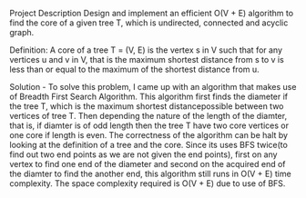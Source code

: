 Project Description
Design and implement an efficient O(V + E) algorithm to find the core of a given tree T, which is undirected, connected and acyclic graph.

Definition: A core of a tree T = (V, E) is the vertex s in V such that for any vertices u and v in V, that is the maximum shortest distance from s to v is less than or equal to the maximum of
the shortest distance from u.

Solution -
To solve this problem, I came up with an algorithm that makes use of Breadth First Search Algorithm. This algorithm first finds the diameter if the tree T, which is the maximum shortest distancepossible between two vertices of tree T. Then depending the nature of the length of the diamter, that is, if diamter is of odd length then the tree T have two core vertices or one core if length is even. The correctness of the algorithm can be halt by looking at the definition of a tree and the core. Since its uses BFS twice(to find out two end points as we are not given the end points), first on any vertex to find one end of the diameter and second on the acquired end of the diamter to find the another end, this algorithm still runs in O(V + E) time complexity. The space complexity required is O(V + E) due to use of BFS.
